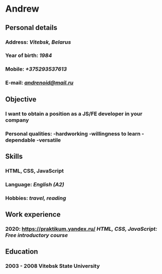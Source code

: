 # **Andrew**

## Personal details

  ### Address:        *Vitebsk, Belarus*
  ### Year of birth:  *1984*
  ### Mobile:         *+375293537613*
  ### E-mail:         *andrenoid@mail.ru*

## Objective
  
  ### I want to obtain a position as a JS/FE developer in your company
  ### Personal qualities: -hardworking -willingness to learn -dependable -versatile
   
   
## Skills
  
  ### HTML, CSS, JavaScript
  ### Language: *English (A2)*
  ### Hobbies: *travel, reading*
  
 ## Work experience
  
  ### 2020: https://praktikum.yandex.ru/ *HTML, CSS, JavaScript: Free introductory course*
  
 ## Education
  
  ### 2003 - 2008 Vitebsk State University
